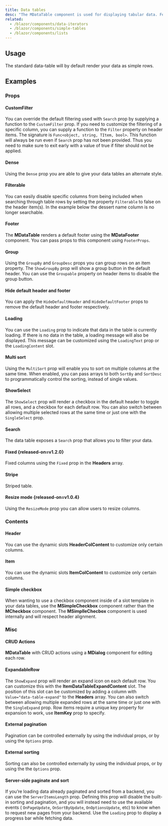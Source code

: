 ```yaml
---
title: Data tables
desc: "The MDataTable component is used for displaying tabular data. Features include sorting, searching, pagination, content-editing, and row selection."
related:
  - /blazor/components/data-iterators
  - /blazor/components/simple-tables
  - /blazor/components/lists
---
```


## Usage

The standard data-table will by default render your data as simple rows.

<masa-example file="Examples.components.data_tables.Usage"></masa-example>

## Examples

### Props

#### CustomFilter

You can override the default filtering used with `Search` prop by supplying a function to the `CustomFilter` prop. If you
need to customize the filtering of a specific column, you can supply a function to the `Filter` property on header items.
The signature is `Func<object, string, TItem, bool>`. This function will always be run even if
`Search` prop has not been provided. Thus you need to make sure to exit early with a value of true if filter should not be
applied.

<masa-example file="Examples.components.data_tables.CustomFilter"></masa-example>

#### Dense

Using the `Dense` prop you are able to give your data tables an alternate style.

<masa-example file="Examples.components.data_tables.Dense"></masa-example>

#### Filterable

You can easily disable specific columns from being included when searching through table rows by setting the property `Filterable` to false on the header item(s). In the example below the dessert name column is no longer searchable.

<masa-example file="Examples.components.data_tables.Filterable"></masa-example>

#### Footer

The **MDataTable** renders a default footer using the **MDataFooter**  component. You can pass props to this component using `FooterProps`.

<masa-example file="Examples.components.data_tables.Footer"></masa-example>

#### Group

Using the `GroupBy` and `GroupDesc` props you can group rows on an item property. The `ShowGroupBy` prop will show a group
button in the default header. You can use the `Groupable` property on header items to disable the group button.

<masa-example file="Examples.components.data_tables.Group"></masa-example>

#### Hide default header and footer

You can apply the `HideDefaultHeader` and `HideDefaultFooter` props to remove the default header and footer
respectively.

<masa-example file="Examples.components.data_tables.HideDefaultHeaderAndFooter"></masa-example>

#### Loading

You can use the `Loading` prop to indicate that data in the table is currently loading. If there is no data in the
table, a loading message will also be displayed. This message can be customized using the `LoadingText` prop or the
`LoadingContent` slot.

<masa-example file="Examples.components.data_tables.Loading"></masa-example>

#### Multi sort

Using the `MultiSort` prop will enable you to sort on multiple columns at the same time. When enabled, you can pass
arrays to both `SortBy` and `SortDesc` to programmatically control the sorting, instead of single values.

<masa-example file="Examples.components.data_tables.MultiSort"></masa-example>

#### ShowSelect

The `ShowSelect` prop will render a checkbox in the default header to toggle all rows, and a checkbox for each default
row. You can also switch between allowing multiple selected rows at the same time or just one with the `SingleSelect` prop.

<masa-example file="Examples.components.data_tables.RowSelection"></masa-example>

#### Search

The data table exposes a `Search` prop that allows you to filter your data.

<masa-example file="Examples.components.data_tables.Search"></masa-example>

#### Fixed {released-on=v1.2.0}

Fixed columns using the `Fixed` prop in the **Headers** array.

<masa-example file="Examples.components.data_tables.Fixed"></masa-example>

#### Stripe

Striped table.

<masa-example file="Examples.components.data_tables.Stripe"></masa-example>

#### Resize mode {released-on=v1.0.4}

Using the `ResizeMode` prop you can allow users to resize columns.

<masa-example file="Examples.components.data_tables.ResizeMode"></masa-example>

### Contents

#### Header

You can use the dynamic slots **HeaderColContent** to customize only certain columns.

<masa-example file="Examples.components.data_tables.Header"></masa-example>

#### Item

You can use the dynamic slots **ItemColContent** to customize only certain columns.

<masa-example file="Examples.components.data_tables.Item"></masa-example>

#### Simple checkbox

When wanting to use a checkbox component inside of a slot template in your data tables, use the **MSimpleCheckbox**
component rather than the **MCheckbox** component. The **MSimplleChecbox** component is used internally and will respect
header alignment.

<masa-example file="Examples.components.data_tables.SimpleCheckbox"></masa-example>

### Misc

#### CRUD Actions

**MDataTable** with CRUD actions using a **MDialog** component for editing each row.

<masa-example file="Examples.components.data_tables.CRUDActions"></masa-example>

#### ExpandableRow

The `ShowExpand`  prop will render an expand icon on each default row. You can customize this with the
**ItemDataTableExpandContent** slot. The position of this slot can be customized by adding a column
with `Value="data-table-expand"` to the **Headers** array. You can also switch between allowing multiple expanded rows
at the same time or just one with the `SingleExpand` prop. Row items require a unique key property for expansion to
work, use **ItemKey** prop to specify.

<masa-example file="Examples.components.data_tables.ExpandableRow"></masa-example>

#### External pagination

Pagination can be controlled externally by using the individual props, or by using the `Options` prop.

<masa-example file="Examples.components.data_tables.ExternalPagination"></masa-example>

#### External sorting

Sorting can also be controlled externally by using the individual props, or by using the the `Options` prop.

<masa-example file="Examples.components.data_tables.ExternalSorting"></masa-example>

#### Server-side paginate and sort

If you’re loading data already paginated and sorted from a backend, you can use the `ServerItemsLength` prop. Defining
this prop will disable the built-in sorting and pagination, and you will instead need to use the available events (
`OnPageUpdate`, `OnSortByUpdate`, `OnOptionsUpdate`, etc) to know when to request new pages from your backend. Use
the `Loading` prop to display a progress bar while fetching data.

<masa-example file="Examples.components.data_tables.ServerSidePaginateAndSort"></masa-example>